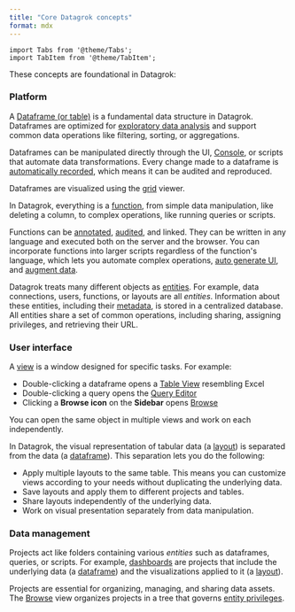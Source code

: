 ```yaml
---
title: "Core Datagrok concepts"
format: mdx
---
```


```mdx-code-block
import Tabs from '@theme/Tabs';
import TabItem from '@theme/TabItem';
```

These concepts are foundational in Datagrok:

### Platform

<Tabs>
<TabItem value="dataframe" label="Dataframe" default>

A [Dataframe (or table)](table.md) is a fundamental data structure in Datagrok.
Dataframes are optimized for [exploratory data analysis](../solutions/workflows/eda.md) and support common data
operations like filtering, sorting, or aggregations.

Dataframes can be manipulated directly through the UI,
[Console](../navigation/panels/panels.md#console), or scripts that automate data transformations. Every change made to a dataframe is [automatically recorded](../../govern/audit/audit.md), which means it can be audited and reproduced.

Dataframes are visualized using the [grid](../../visualize/viewers/grid.md) viewer.

</TabItem>
<TabItem value="functions" label="Functions">

In Datagrok, everything is a [function](functions/functions.md), from simple
data manipulation, like deleting a column, to complex operations, like running
queries or scripts. 

Functions can be [annotated](functions/func-params-annotation.md), [audited](../../govern/audit/audit.md), and
linked. They can be written in any language and executed both on the server and
the browser. You can incorporate functions into larger scripts regardless of the
function's language, which lets you automate complex operations, [auto generate UI](../../compute/compute.md#autogenerated-ui), and [augment data](../../explore/data-augmentation/data-augmentation.md).

</TabItem>
<TabItem value="entities" label="Entities">

Datagrok treats many different objects as [entities](objects.md). For example,
data connections, users, functions, or layouts are all _entities_. Information
about these entities, including their [metadata](objects.md#metadata), is stored in a centralized
database. All entities share a set of common operations, including sharing,
assigning privileges, and retrieving their URL. 

</TabItem>
</Tabs>

### User interface

<Tabs>
<TabItem value="views" label="Views">

A [view](../navigation/views/views.md) is a window designed for specific tasks.
For example:

* Double-clicking a dataframe opens a [Table View](../navigation/views/table-view) resembling Excel
* Double-clicking a query opens the [Query Editor](../../access/databases/databases.md#query-editor)
* Clicking a **Browse icon** on the **Sidebar** opens [Browse](../navigation/views/browse.md) 

You can open the same object in multiple views and work on each independently.

</TabItem>
<TabItem value="layouts" label="Layouts">

In Datagrok, the visual representation of tabular data (a
[layout](../../visualize/view-layout.md)) is separated from the data 
(a [dataframe](table.md)). This separation lets you do the following:

* Apply multiple layouts to the same table. This means you can customize views
  according to your needs without duplicating the underlying data.
* Save layouts and apply them to different projects and tables.
* Share layouts independently of the underlying data.
* Work on visual presentation separately from data manipulation.

</TabItem>
</Tabs>

### Data management

<Tabs>
<TabItem value="projects" label="Projects">

Projects act like folders containing various _entities_ such as dataframes,
queries, or scripts. For example, [dashboards](project/dashboard.md) are projects that include the underlying data (a [dataframe](table.md)) and the visualizations applied to it (a [layout](../../visualize/view-layout.md)). 

Projects are essential for organizing, managing, and sharing data assets. The
[Browse](../navigation/views/browse.md) view organizes projects in a tree
that governs [entity privileges](../../govern/access-control/access-control.md#authorization).

</TabItem>
</Tabs>
